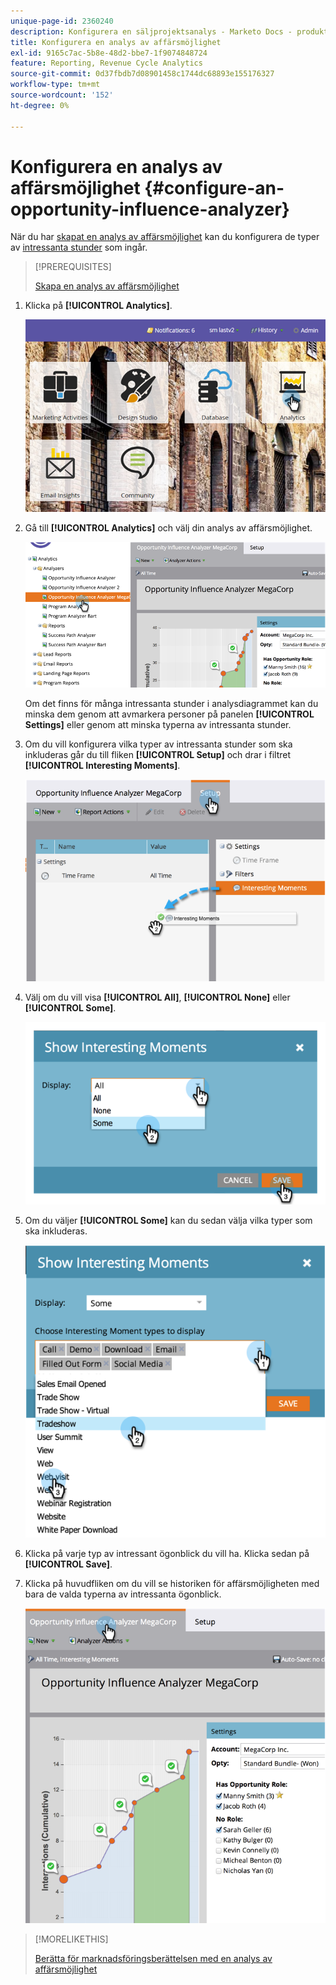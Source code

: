 ```yaml
---
unique-page-id: 2360240
description: Konfigurera en säljprojektsanalys - Marketo Docs - produktdokumentation
title: Konfigurera en analys av affärsmöjlighet
exl-id: 9165c7ac-5b8e-48d2-bbe7-1f9074848724
feature: Reporting, Revenue Cycle Analytics
source-git-commit: 0d37fbdb7d08901458c1744dc68893e155176327
workflow-type: tm+mt
source-wordcount: '152'
ht-degree: 0%

---
```


# Konfigurera en analys av affärsmöjlighet {#configure-an-opportunity-influence-analyzer}

När du har [skapat en analys av affärsmöjlighet](/help/marketo/product-docs/reporting/revenue-cycle-analytics/opportunity-influence-analyzer/create-an-opportunity-influence-analyzer.md) kan du konfigurera de typer av [intressanta stunder](/help/marketo/product-docs/marketo-sales-insight/msi-for-salesforce/features/tabs-in-the-msi-panel/interesting-moments/interesting-moments-overview.md) som ingår.

>[!PREREQUISITES]
>
>[Skapa en analys av affärsmöjlighet](/help/marketo/product-docs/reporting/revenue-cycle-analytics/opportunity-influence-analyzer/create-an-opportunity-influence-analyzer.md)

1. Klicka på **[!UICONTROL Analytics]**.

   ![](assets/login-to-analytics.png)

1. Gå till **[!UICONTROL Analytics]** och välj din analys av affärsmöjlighet.

   ![](assets/image2014-9-17-12-3a28-3a33.png)

   Om det finns för många intressanta stunder i analysdiagrammet kan du minska dem genom att avmarkera personer på panelen **[!UICONTROL Settings]** eller genom att minska typerna av intressanta stunder.

1. Om du vill konfigurera vilka typer av intressanta stunder som ska inkluderas går du till fliken **[!UICONTROL Setup]** och drar i filtret **[!UICONTROL Interesting Moments]**.

   ![](assets/image2014-9-17-12-3a29-3a10.png)

1. Välj om du vill visa **[!UICONTROL All]**, **[!UICONTROL None]** eller **[!UICONTROL Some]**.

   ![](assets/image2014-9-17-12-3a29-3a18.png)

1. Om du väljer **[!UICONTROL Some]** kan du sedan välja vilka typer som ska inkluderas.

   ![](assets/image2014-9-17-12-3a29-3a39.png)

1. Klicka på varje typ av intressant ögonblick du vill ha. Klicka sedan på **[!UICONTROL Save]**.

1. Klicka på huvudfliken om du vill se historiken för affärsmöjligheten med bara de valda typerna av intressanta ögonblick.

   ![](assets/image2014-9-17-12-3a29-3a58.png)

>[!MORELIKETHIS]
>
>[Berätta för marknadsföringsberättelsen med en analys av affärsmöjlighet ](/help/marketo/product-docs/reporting/revenue-cycle-analytics/opportunity-influence-analyzer/tell-the-marketing-story-with-an-opportunity-influence-analyzer.md)
